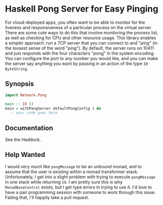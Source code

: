 Haskell Pong Server for Easy Pinging
=====================================

For cloud-deployed apps, you often want to be able to monitor for the liveness and responsiveness of a particular process on the virtual server. There are some cute
ways to do this that involve monitoring the process list, as well as checking for CPU and other resource usage. This library enables a simpler approach: run a TCP
server that you can connect to and "ping" (in the loosest sense of the word "ping"). By default, the server runs on 10411 and just responds with the four characters
"pong" in the system encoding. You can configure the port to any number you would like, and you can make the server say anything you want by passing in an action
of the type `IO ByteString`.

Synopsis
----------

```haskell
import Network.Pong

main :: IO ()
main = withPongServer defaultPongConfig $ do
  -- your code goes here
```

Documentation
---------------

See the Haddock.

Help Wanted
-------------

I would very much like `pongMessage` to be an unbound monad, and to assume that the user is existing within a monad transformer stack.
Unfortunately, I get into a slight problem with trying to execute `pongMessage` in one stack while returning `IO`. I am pretty sure
this is why `MonadBaseControl` exists, but I get type errors in trying to use it. I'd love to have a pair programming session with
someone to work through this issue.  Failing that, I'll happily take a pull request.
